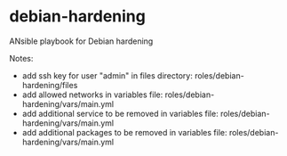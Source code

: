 # debian-hardening

ANsible playbook for Debian hardening

Notes:

- add ssh key for user "admin" in files directory: roles/debian-hardening/files
- add allowed networks in variables file: roles/debian-hardening/vars/main.yml
- add additional service to be removed in variables file: roles/debian-hardening/vars/main.yml
- add additional packages to be removed in variables file: roles/debian-hardening/vars/main.yml

